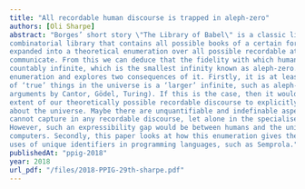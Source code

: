 ```yaml
---
title: "All recordable human discourse is trapped in aleph-zero"
authors: [Oli Sharpe]
abstract: "Borges’ short story \"The Library of Babel\" is a classic literary exploration of the idea of a
combinatorial library that contains all possible books of a certain format. However, this idea can be
expanded into a theoretical enumeration over all possible recordable attempts by humans to
communicate. From this we can deduce that the fidelity with which humans can refer is ‘only’
countably infinite, which is the smallest infinity known as aleph-zero. This paper constructs this
enumeration and explores two consequences of it. Firstly, it is at least possible that the size of the set
of ‘true’ things in the universe is a ‘larger’ infinite, such as aleph-one (as suggested by the diagonal
arguments by Cantor, Gödel, Turing). If this is the case, then it would be impossible for even the full
extent of our theoretically possible recordable discourse to explicitly refer to each thing that is ‘true’
about the universe. Maybe there are unquantifiable and indefinable aspects of the world that we
cannot capture in any recordable discourse, let alone in the specialised discourse of programming.
However, such an expressibility gap would be between humans and the universe, not humans and
computers. Secondly, this paper looks at how this enumeration gives theoretical support for certain
uses of unique identifiers in programming languages, such as Semprola."
publishedAt: "ppig-2018"
year: 2018
url_pdf: "/files/2018-PPIG-29th-sharpe.pdf"
---
```

